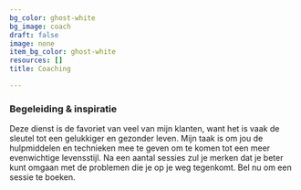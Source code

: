 ```yaml
---
bg_color: ghost-white
bg_image: coach
draft: false
image: none
item_bg_color: ghost-white
resources: []
title: Coaching

---
```



### Begeleiding & inspiratie

Deze dienst is de favoriet van veel van mijn klanten, want het is vaak de sleutel tot een gelukkiger en gezonder leven. Mijn taak is om jou de hulpmiddelen en technieken mee te geven om te komen tot een meer evenwichtige levensstijl. Na een aantal sessies zul je merken dat je beter kunt omgaan met de problemen die je op je weg tegenkomt. Bel nu om een sessie te boeken.

